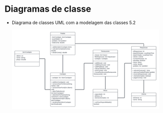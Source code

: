 # Diagramas de classe


* Diagrama de classes UML com a modelagem das classes 5.2


    ![Diagrama UML](https://github.com/DisciplinasProgramacao/lpm-projeto2024-1-advanced-group/blob/diagramaUML/docs/diagramas/UML%20diagrams%204.2.png)
   

